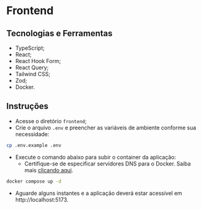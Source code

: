# Frontend

## Tecnologias e Ferramentas

- TypeScript;
- React;
- React Hook Form;
- React Query;
- Tailwind CSS;
- Zod;
- Docker.

## Instruções

- Acesse o diretório `frontend`;
- Crie o arquivo `.env` e preencher as variáveis de ambiente conforme sua necessidade:

```bash
cp .env.example .env
```

- Execute o comando abaixo para subir o container da aplicação:
  - Certifique-se de especificar servidores DNS para o Docker. Saiba mais <a target="_blank" href="https://docs.docker.com/engine/daemon/troubleshoot/#specify-dns-servers-for-docker">clicando aqui</a>.

```bash
docker compose up -d
```

- Aguarde alguns instantes e a aplicação deverá estar acessível em http://localhost:5173.
